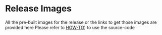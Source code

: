# Release Images
All the pre-built images for the release or the links to get those images are provided here
Please refer to [HOW-TO](https://github.com/ios-mcn/ios-mcn-releases/blob/main/Agartala/v0.1.0/CORE/release-images/iosmcn.agartala.v0.1.0.core.images.howto.md)) to use the source-code
